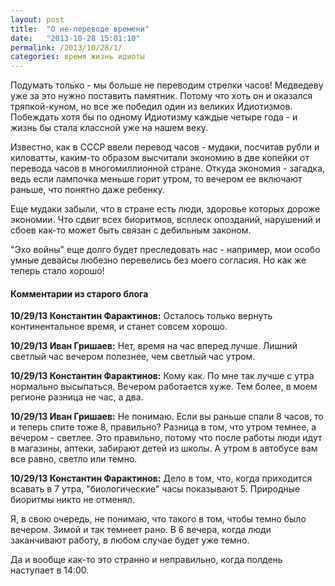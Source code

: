 ```yaml
---
layout: post
title:  "О не-переводе времени"
date:   "2013-10-28 15:01:10"
permalink: /2013/10/28/1/
categories: время жизнь идиоты
---
```


Подумать только - мы больше не переводим стрелки часов! Медведеву уже
за это нужно поставить памятник. Потому что хоть он и оказался
тряпкой-куном, но все же победил один из великих Идиотизмов. Побеждать
хотя бы по одному Идиотизму каждые четыре года - и жизнь бы стала
классной уже на нашем веку.

Известно, как в СССР ввели перевод часов - мудаки, посчитав рубли и
киловатты, каким-то образом высчитали экономию в две копейки от
перевода часов в многомиллионной стране. Откуда экономия - загадка,
ведь если лампочка меньше горит утром, то вечером ее включают раньше,
что понятно даже ребенку.

Еще мудаки забыли, что в стране есть люди, здоровье которых дороже
экономии. Что сдвиг всех биоритмов, всплеск опозданий, нарушений и
сбоев как-то может быть связан с дебильным законом.

"Эхо войны" еще долго будет преследовать нас - например, мои особо
умные девайсы любезно перевелись без моего согласия. Но как же теперь
стало хорошо!


#### Комментарии из старого блога


**10/29/13 Константин Фарактинов:** Осталось только вернуть
  континентальное время, и станет совсем хорошо.


**10/29/13 Иван Гришаев:** Нет, время на час вперед лучше. Лишний
  светлый час вечером полезнее, чем светлый час утром.


**10/29/13 Константин Фарактинов:** Кому как. По мне так лучше с утра
  нормально высыпаться. Вечером работается хуже. Тем более, в моем
  регионе разница не час, а два.


**10/29/13 Иван Гришаев:** Не понимаю. Если вы раньше спали 8 часов,
то и теперь спите тоже 8, правильно?  Разница в том, что утром темнее,
а вечером - светлее. Это правильно, потому что после работы люди идут
в магазины, аптеки, забирают детей из школы.  А утром в автобусе вам
все равно, светло или темно.


**10/29/13 Константин Фарактинов:** Дело в том, что, когда приходится
  всавать в 7 утра, "биологические" часы показывают 5. Природные
  биоритмы никто не отменял.

Я, в свою очередь, не понимаю, что такого в том, чтобы темно было
вечером. Зимой и так темнеет рано. В 6 вечера, когда люди заканчивают
работу, в любом случае будет уже темно.

Да и вообще как-то это странно и неправильно, когда полдень наступает
в 14:00.
